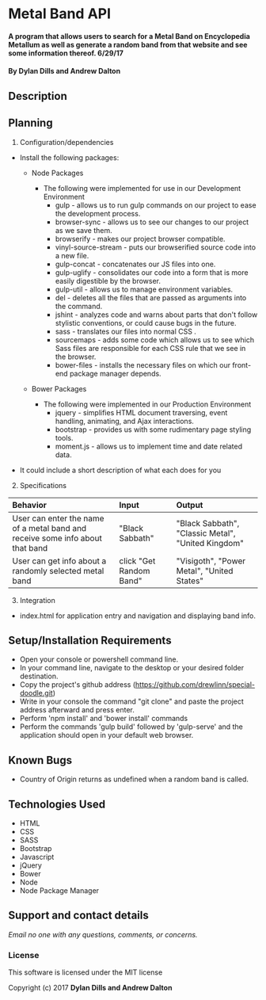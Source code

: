 # Metal Band API

#### A program that allows users to search for a Metal Band on Encyclopedia Metallum as well as generate a random band from that website and see some information thereof. 6/29/17

#### By **Dylan Dills and Andrew Dalton**

## Description



## Planning

1. Configuration/dependencies
  * Install the following packages:

    * Node Packages
      * The following were implemented for use in our Development Environment
        * gulp - allows us to run gulp commands on our project to ease the development process.
        * browser-sync - allows us to see our changes to our project as we save them.
        * browserify - makes our project browser compatible.
        * vinyl-source-stream - puts our browserified source code into a new file.
        * gulp-concat - concatenates our JS files into one.
        * gulp-uglify - consolidates our code into a form that is more easily digestible by the browser.
        * gulp-util - allows us to manage environment variables.
        * del - deletes all the files that are passed as arguments into the command.
        * jshint - analyzes code and warns about parts that don't follow stylistic conventions, or could cause bugs in the future.
        * sass - translates our files into normal CSS .
        * sourcemaps - adds some code which allows us to see which Sass files are responsible for each CSS rule that we see in the browser.
        * bower-files - installs the necessary files on which our front-end package manager depends.

    * Bower Packages
      * The following were implemented in our Production Environment
        * jquery - simplifies HTML document traversing, event handling, animating, and Ajax interactions.
        * bootstrap - provides us with some rudimentary page styling tools.
        * moment.js - allows us to implement time and date related data.

  * It could include a short description of what each does for you

2. Specifications

| Behavior | Input | Output |
| :------- | :---- | :----- |
| User can enter the name of a metal band and receive some info about that band | "Black Sabbath" | "Black Sabbath", "Classic Metal", "United Kingdom" |
| User can get info about a randomly selected metal band | click "Get Random Band" | "Visigoth", "Power Metal", "United States" | 

3. Integration
  * index.html for application entry and navigation and displaying band info.


## Setup/Installation Requirements

* Open your console or powershell command line.
* In your command line, navigate to the desktop or your desired folder destination.
* Copy the project's github address (https://github.com/drewlinn/special-doodle.git)
* Write in your console the command "git clone" and paste the project address afterward and press enter.
* Perform 'npm install' and 'bower install' commands
* Perform the commands 'gulp build' followed by 'gulp-serve' and the application should open in your default web browser.

## Known Bugs
* Country of Origin returns as undefined when a random band is called.

## Technologies Used

  * HTML
  * CSS
  * SASS
  * Bootstrap
  * Javascript
  * jQuery
  * Bower
  * Node
  * Node Package Manager

## Support and contact details

_Email no one with any questions, comments, or concerns._

### License

This software is licensed under the MIT license

Copyright (c) 2017 **Dylan Dills and Andrew Dalton**
